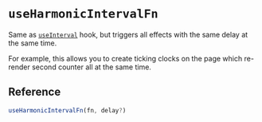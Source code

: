 # `useHarmonicIntervalFn`

Same as [`useInterval`](./useInterval.md) hook, but triggers all effects with the same delay
at the same time.

For example, this allows you to create ticking clocks on the page which re-render second counter
all at the same time.


## Reference

```js
useHarmonicIntervalFn(fn, delay?)
```
